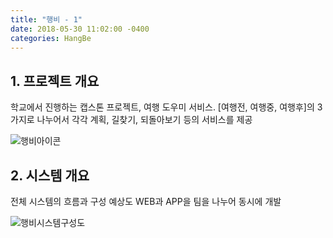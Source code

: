 ```yaml
---
title: "행비 - 1"
date: 2018-05-30 11:02:00 -0400
categories: HangBe
---
```


## 1. 프로젝트 개요
학교에서 진행하는 캡스톤 프로젝트, 여행 도우미 서비스.
[여행전, 여행중, 여행후]의 3가지로 나누어서 각각 계획, 길찾기, 되돌아보기 등의 서비스를 제공


![행비아이콘](https://user-images.githubusercontent.com/38057032/40694416-635b56dc-63f7-11e8-963a-694cfb65a133.png)

## 2. 시스템 개요
전체 시스템의 흐름과 구성 예상도
WEB과 APP을 팀을 나누어 동시에 개발

![행비시스템구성도](https://user-images.githubusercontent.com/38057032/40694632-6aedbf10-63f8-11e8-9aa1-0eeca744d0c5.jpg)
